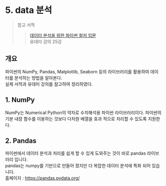 # 5. data 분석

> 참고 서적 
> > [데이터 분석을 위한 파이썬 철저 입문](http://www.yes24.com/Product/Goods/63033697?pid=123487&cosemkid=go15336993929626063&gclid=Cj0KCQjw94WZBhDtARIsAKxWG-9KSfjcBT8ijnLmfTq1qq_rQc9sUzAEeBHtCWGT__Rammrni8JaddUaAu8oEALw_wcB)  
> > 유데미 강의 25강

## 개요
파이썬의 NumPy, Pandas, Matplotlib, Seaborn 등의 라이브러리를 활용하여 데이터를 분석하는 방법을 알아본다.  
실제 서적과 유데미 강의를 참고하여 정리하였다.

## 1. NumPy
NumPy는 Numerical Python의 약자로 수치해석용 파이썬 라이브러리이다.
파이썬의 기본 내장 함수를 이용하는 것보다 다차원 배열을 효과 적으로 처리할 수 있도록 지원한다.

## 2. Pandas
파이썬에서 데이터 분석과 처리를 쉽게 할 수 있게 도와주는 것이 바로 pandas 라이브러리 입니다.  
pandas는 numpy를 기반으로 만들어 졌지만 더 복잡한 데이터 분석에 특화 되어 있습니다.  
홈페이지 : https://pandas.pydata.org/
